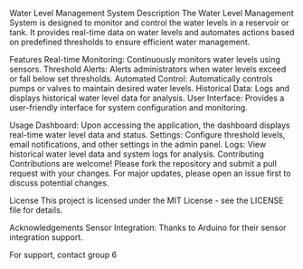 Water Level Management System
Description
The Water Level Management System is designed to monitor and control the water levels in a reservoir or tank. It provides real-time data on water levels and automates actions based on predefined thresholds to ensure efficient water management.

Features
Real-time Monitoring: Continuously monitors water levels using sensors.
Threshold Alerts: Alerts administrators when water levels exceed or fall below set thresholds.
Automated Control: Automatically controls pumps or valves to maintain desired water levels.
Historical Data: Logs and displays historical water level data for analysis.
User Interface: Provides a user-friendly interface for system configuration and monitoring.


Usage
Dashboard: Upon accessing the application, the dashboard displays real-time water level data and status.
Settings: Configure threshold levels, email notifications, and other settings in the admin panel.
Logs: View historical water level data and system logs for analysis.
Contributing
Contributions are welcome! Please fork the repository and submit a pull request with your changes. For major updates, please open an issue first to discuss potential changes.

License
This project is licensed under the MIT License - see the LICENSE file for details.

Acknowledgements
Sensor Integration: Thanks to Arduino for their sensor integration support.

For support, contact group 6 

